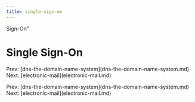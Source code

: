 ```yaml
---
title: single-sign-on
---
```


Sign-On\"

# Single Sign-On

Prev:
\[dns-the-domain-name-system](dns-the-domain-name-system.md)
Next: \[electronic-mail](electronic-mail.md)

Prev:
\[dns-the-domain-name-system](dns-the-domain-name-system.md)
Next: \[electronic-mail](electronic-mail.md)
